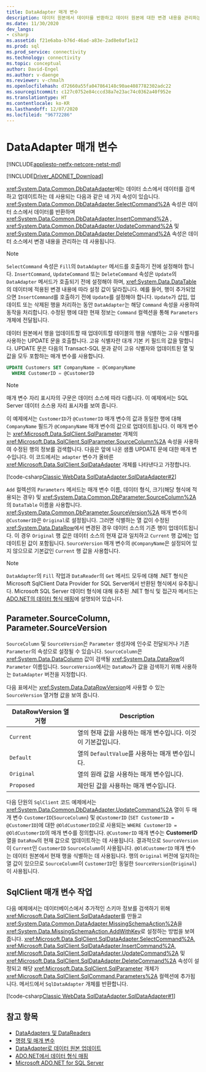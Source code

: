 ```yaml
---
title: DataAdapter 매개 변수
description: 데이터 원본에서 데이터를 반환하고 데이터 원본에 대한 변경 내용을 관리하는 DbDataAdapter의 속성에 대해 알아봅니다.
ms.date: 11/30/2020
dev_langs:
- csharp
ms.assetid: f21e6aba-b76d-46ad-a83e-2ad8e0af1e12
ms.prod: sql
ms.prod_service: connectivity
ms.technology: connectivity
ms.topic: conceptual
author: David-Engel
ms.author: v-daenge
ms.reviewer: v-chmalh
ms.openlocfilehash: d72660a55fa047864148c90ae4087782302adc22
ms.sourcegitcommit: c127c0752e84cccd38a7e23ac74c0362a40f952e
ms.translationtype: HT
ms.contentlocale: ko-KR
ms.lasthandoff: 12/07/2020
ms.locfileid: "96772286"
---
```

# <a name="dataadapter-parameters"></a>DataAdapter 매개 변수

[!INCLUDE[appliesto-netfx-netcore-netst-md](../../includes/appliesto-netfx-netcore-netst-md.md)]

[!INCLUDE[Driver_ADONET_Download](../../includes/driver_adonet_download.md)]

<xref:System.Data.Common.DbDataAdapter>에는 데이터 소스에서 데이터를 검색하고 업데이트하는 데 사용되는 다음과 같은 네 가지 속성이 있습니다. <xref:System.Data.Common.DbDataAdapter.SelectCommand%2A> 속성은 데이터 소스에서 데이터를 반환하며 <xref:System.Data.Common.DbDataAdapter.InsertCommand%2A> , <xref:System.Data.Common.DbDataAdapter.UpdateCommand%2A> 및 <xref:System.Data.Common.DbDataAdapter.DeleteCommand%2A> 속성은 데이터 소스에서 변경 내용을 관리하는 데 사용됩니다.

> [!NOTE]
> `SelectCommand` 속성은 `Fill`의 `DataAdapter` 메서드를 호출하기 전에 설정해야 합니다. `InsertCommand`, `UpdateCommand` 또는 `DeleteCommand` 속성은 `Update`의 `DataAdapter` 메서드가 호출되기 전에 설정해야 하며, <xref:System.Data.DataTable>의 데이터에 적용된 변경 내용에 따라 설정 값이 달라집니다. 예를 들어, 행이 추가되었으면 `InsertCommand`를 호출하기 전에 `Update`를 설정해야 합니다. `Update`가 삽입, 업데이트 또는 삭제된 행을 처리하는 동안 `DataAdapter`는 해당 `Command` 속성을 사용하여 동작을 처리합니다. 수정된 행에 대한 현재 정보는 `Command` 컬렉션을 통해 `Parameters` 개체에 전달됩니다.

데이터 원본에서 행을 업데이트할 때 업데이트할 테이블의 행을 식별하는 고유 식별자를 사용하는 UPDATE 문을 호출합니다. 고유 식별자란 대개 기본 키 필드의 값을 말합니다. UPDATE 문은 다음의 Transact-SQL 문과 같이 고유 식별자와 업데이트된 열 및 값을 모두 포함하는 매개 변수를 사용합니다.

```sql
UPDATE Customers SET CompanyName = @CompanyName
  WHERE CustomerID = @CustomerID  
```  

> [!NOTE]
> 매개 변수 자리 표시자의 구문은 데이터 소스에 따라 다릅니다. 이 예제에서는 SQL Server 데이터 소스용 자리 표시자를 보여 줍니다.

이 예제에서는 `CustomerID`가 `@CustomerID` 매개 변수의 값과 동일한 행에 대해 `CompanyName` 필드가 `@CompanyName` 매개 변수의 값으로 업데이트됩니다. 이 매개 변수는 <xref:Microsoft.Data.SqlClient.SqlParameter> 개체의 <xref:Microsoft.Data.SqlClient.SqlParameter.SourceColumn%2A> 속성을 사용하여 수정된 행의 정보를 검색합니다. 다음은 앞에 나온 샘플 UPDATE 문에 대한 매개 변수입니다. 이 코드에서는 `adapter` 변수가 올바른 <xref:Microsoft.Data.SqlClient.SqlDataAdapter> 개체를 나타낸다고 가정합니다.

[!code-csharp[Classic WebData SqlDataAdapter.SqlDataAdapter#2](~/../sqlclient/doc/samples/SqlDataAdapter_SqlDataAdapter.cs#2)]

`Add` 컬렉션의 `Parameters` 메서드는 매개 변수 이름, 데이터 형식, 크기(해당 형식에 적용되는 경우) 및 <xref:System.Data.Common.DbParameter.SourceColumn%2A>의 `DataTable` 이름을 사용합니다. <xref:System.Data.Common.DbParameter.SourceVersion%2A> 매개 변수의 `@CustomerID`은 `Original`로 설정됩니다. 그러면 식별하는 열 값이 수정된 <xref:System.Data.DataRow>에서 변경된 경우 데이터 소스의 기존 행이 업데이트됩니다. 이 경우 `Original` 행 값은 데이터 소스의 현재 값과 일치하고 `Current` 행 값에는 업데이트된 값이 포함됩니다. `SourceVersion` 매개 변수의 `@CompanyName`은 설정되어 있지 않으므로 기본값인 `Current` 행 값을 사용합니다.

> [!NOTE]
> `DataAdapter`의 `Fill` 작업과 `DataReader`의 `Get` 메서드 모두에 대해 .NET 형식은 Microsoft SqlClient Data Provider for SQL Server에서 반환된 형식에서 유추됩니다. Microsoft SQL Server 데이터 형식에 대해 유추된 .NET 형식 및 접근자 메서드는 [ADO.NET의 데이터 형식 매핑](data-type-mappings-ado-net.md)에 설명되어 있습니다.

## <a name="parametersourcecolumn-parametersourceversion"></a>Parameter.SourceColumn, Parameter.SourceVersion

`SourceColumn` 및 `SourceVersion`은 `Parameter` 생성자에 인수로 전달되거나 기존 `Parameter`의 속성으로 설정될 수 있습니다. `SourceColumn`은 <xref:System.Data.DataColumn> 값이 검색될 <xref:System.Data.DataRow>의 `Parameter` 이름입니다. `SourceVersion`에서는 `DataRow`가 값을 검색하기 위해 사용하는 `DataAdapter` 버전을 지정합니다.

다음 표에서는 <xref:System.Data.DataRowVersion>에 사용할 수 있는 `SourceVersion` 열거형 값을 보여 줍니다.

|DataRowVersion 열거형|Description|  
|--------------------------------|-----------------|  
|`Current`|열의 현재 값을 사용하는 매개 변수입니다. 이것이 기본값입니다.|  
|`Default`|열의 `DefaultValue`를 사용하는 매개 변수입니다.|  
|`Original`|열의 원래 값을 사용하는 매개 변수입니다.|  
|`Proposed`|제안된 값을 사용하는 매개 변수입니다.|  

다음 단원의 `SqlClient` 코드 예제에서는 <xref:System.Data.Common.DbDataAdapter.UpdateCommand%2A> 열이 두 매개 변수 `CustomerID`(`SourceColumn`) 및 `@CustomerID` (`SET CustomerID = @CustomerID`)에 대한 `@OldCustomerID`으로 사용되는 `WHERE CustomerID = @OldCustomerID`의 매개 변수를 정의합니다. `@CustomerID` 매개 변수는 **CustomerID** 열을 `DataRow`의 현재 값으로 업데이트하는 데 사용됩니다. 결과적으로 `SourceVersion`이 `Current`인 `CustomerID` `SourceColumn`이 사용됩니다. `@OldCustomerID` 매개 변수는 데이터 원본에서 현재 행을 식별하는 데 사용됩니다. 행의 `Original` 버전에 일치하는 열 값이 있으므로 `SourceColumn`이 `CustomerID`인 동일한 `SourceVersion`(`Original`)이 사용됩니다.

## <a name="work-with-sqlclient-parameters"></a>SqlClient 매개 변수 작업

다음 예제에서는 데이터베이스에서 추가적인 스키마 정보를 검색하기 위해 <xref:Microsoft.Data.SqlClient.SqlDataAdapter>를 만들고 <xref:System.Data.Common.DataAdapter.MissingSchemaAction%2A>을 <xref:System.Data.MissingSchemaAction.AddWithKey>로 설정하는 방법을 보여 줍니다. <xref:Microsoft.Data.SqlClient.SqlDataAdapter.SelectCommand%2A>, <xref:Microsoft.Data.SqlClient.SqlDataAdapter.InsertCommand%2A>, <xref:Microsoft.Data.SqlClient.SqlDataAdapter.UpdateCommand%2A> 및 <xref:Microsoft.Data.SqlClient.SqlDataAdapter.DeleteCommand%2A> 속성이 설정되고 해당 <xref:Microsoft.Data.SqlClient.SqlParameter> 개체가 <xref:Microsoft.Data.SqlClient.SqlCommand.Parameters%2A> 컬렉션에 추가됩니다. 메서드에서 `SqlDataAdapter` 개체를 반환합니다.

[!code-csharp[Classic WebData SqlDataAdapter.SqlDataAdapter#1](~/../sqlclient/doc/samples/SqlDataAdapter_SqlDataAdapter.cs#1)]

## <a name="see-also"></a>참고 항목

- [DataAdapters 및 DataReaders](dataadapters-datareaders.md)
- [명령 및 매개 변수](commands-parameters.md)
- [DataAdapter로 데이터 원본 업데이트](update-data-sources-with-dataadapters.md)
- [ADO.NET에서 데이터 형식 매핑](data-type-mappings-ado-net.md)
- [Microsoft ADO.NET for SQL Server](microsoft-ado-net-sql-server.md)
